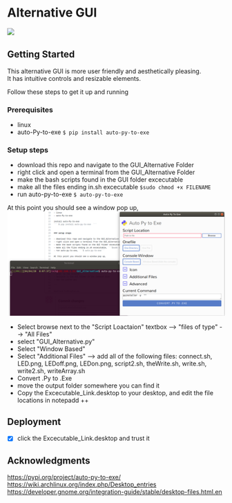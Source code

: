 
# Alternative GUI

<img src= GUIAlternative.gif>


## Getting Started

This alternative GUI is more user friendly and aesthetically pleasing.   
It has intuitive controls and resizable elements.  
  
Follow these steps to get it up and running

### Prerequisites
- linux
- auto-Py-to-exe  ``` $ pip install auto-py-to-exe  ```


### Setup steps

- download this repo and navigate to the GUI_Alternative Folder
- right click and open a terminal from the GUI_Alternative Folder
- make the bash scripts found in the GUI folder excecutable
- make all the files ending in.sh excecutable ```$sudo chmod +x FILENAME ```
- run auto-py-to-exe ```$ auto-py-to-exe```

At this point you should see a window pop up, 
<img src= "https://github.com/BarakBinyamin/BLE_LED_Display/blob/master/GUI_Alternative/Auto-Py-to-exe.png">
  
- Select browse next to the "Script Loactaion" textbox --> "files of type" --> "All Files"
- select "GUI_Alternative.py"
- Select "Window Based"
- Select "Additional Files" --> add all of the following files: connect.sh, LED.png, LEDoff.png, LEDon.png, script2.sh, theWrite.sh, write.sh, write2.sh, writeArray.sh
- Convert .Py to .Exe
- move the output folder somewhere you can find it  
- Copy the Excecutable_Link.desktop to your desktop, and edit the file locations in notepadd ++


## Deployment

- [x] click the Excecutable_Link.desktop and trust it



## Acknowledgments

https://pypi.org/project/auto-py-to-exe/  
https://wiki.archlinux.org/index.php/Desktop_entries  
https://developer.gnome.org/integration-guide/stable/desktop-files.html.en  


